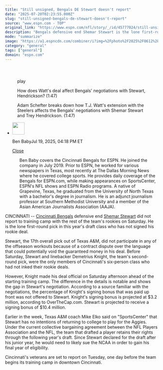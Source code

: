 ```yaml
---
title: "Still unsigned, Bengals DE Stewart doesn't report"
date: "2025-07-20T02:23:55.000Z"
slug: "still-unsigned-bengals-de-stewart-doesn't-report"
source: "www.espn.com - TOP"
original_link: "https://www.espn.com/nfl/story/_/id/45777024/still-unsigned-bengals-rookie-shemar-stewart-report"
description: "Bengals defensive end Shemar Stewart is the lone first-round pick in this year's draft class who has not signed his rookie deal."
mode: "summarize"
image: "https://a1.espncdn.com/combiner/i?img=%2Fphoto%2F2025%2F0612%2Fr1505859_1296x729_16%2D9.jpg"
category: "general"
tags: ["general"]
domain: "espn.com"
---
```

<div id="readability-page-1" class="page"><section id="article-feed" data-behavior="author_overlay article_header_news_feed_item_meta article_legal_footer"><article data-id="45777024" data-behavior="story_scroll story_progress" data-src="/nfl/story/_/id/45777024/still-unsigned-bengals-rookie-shemar-stewart-report"><div><header></header><figure data-video="watch,640,360,45764916" data-cerebro-id="687966c196581d0c53a7ea0a" data-title="How does Watt's deal affect Bengals' negotiations with Stewart, Hendrickson?" data-source="espn" data-contributing-partner="wsc"><div><picture><source srcset="https://a.espncdn.com/combiner/i?img=%2Fmedia%2Fmotion%2F2025%2F0717%2Ffe325181eda14a5c987e85db174022ad1108%2Ffe325181eda14a5c987e85db174022ad1108.jpg&amp;w=943&amp;h=530&amp;cquality=80&amp;format=jpg" media="(min-width: 376px)"><source srcset="https://a.espncdn.com/combiner/i?img=%2Fmedia%2Fmotion%2F2025%2F0717%2Ffe325181eda14a5c987e85db174022ad1108%2Ffe325181eda14a5c987e85db174022ad1108.jpg&amp;w=375&amp;cquality=80, https://a.espncdn.com/combiner/i?img=%2Fmedia%2Fmotion%2F2025%2F0717%2Ffe325181eda14a5c987e85db174022ad1108%2Ffe325181eda14a5c987e85db174022ad1108.jpg&amp;w=750&amp;cquality=40&amp;format=jpg 2x" media="(max-width: 375px)"></picture><p><span data-id="45764916">play</span></p></div><figcaption><div><p><span>How does Watt's deal affect Bengals' negotiations with Stewart, Hendrickson? (1:47)</span></p><p>Adam Schefter breaks down how T.J. Watt's extension with the Steelers affects the Bengals' negotiations with Shemar Stewart and Trey Hendrickson. (1:47)</p></div></figcaption></figure><div><div><ul><li><p><img src="https://a.espncdn.com/combiner/i?img=/i/columnists/full/baby_ben.png&amp;h=80&amp;w=80&amp;scale=crop" alt="" width="40" height="40"></p><p>Ben Baby<span>Jul 19, 2025, 04:18 PM ET</span></p><div><p><a href="#">Close</a></p><ul>Ben Baby covers the Cincinnati Bengals for ESPN. He joined the company in July 2019. Prior to ESPN, he worked for various newspapers in Texas, most recently at The Dallas Morning News where he covered college sports. He provides daily coverage of the Bengals for ESPN.com, while making appearances on SportsCenter, ESPN's NFL shows and ESPN Radio programs. A native of Grapevine, Texas, he graduated from the University of North Texas with a bachelor's degree in journalism. He is an adjunct journalism professor at Southern Methodist University and a member of the Asian American Journalists Association (AAJA).</ul></div></li></ul></div><p>CINCINNATI -- <a data-clubhouse-guid="75b8623b-8926-b411-0476-3d3602b78523" href="https://www.espn.com/nfl/team/_/name/cin/cincinnati-bengals">Cincinnati Bengals</a> defensive end <a data-player-guid="ee8dca16-7ec4-3fa6-8c10-6cc028cd1802" href="https://www.espn.com/nfl/player/_/id/4685562/shemar-stewart">Shemar Stewart</a> did not report to training camp with the rest of the team's rookies on Saturday. He is the lone first-round pick in this year's draft class who has not signed his rookie deal.</p><p>Stewart, the 17th overall pick out of Texas A&amp;M, did not participate in any of the offseason workouts because of a contract dispute over the language that could potentially void the guaranteed money in his deal. Before Saturday, Stewart and linebacker Demetrius Knight, the team's second-round pick, were the only members of Cincinnati's six-person class who had not inked their rookie deals.</p><p>However, Knight made his deal official on Saturday afternoon ahead of the starting training camp. The difference in the details is notable and shows the gap in Stewart's negotiation. According to a source familiar with the negotiations, the percentage of Knight's signing bonus that was paid up front was not offered to Stewart. Knight's signing bonus is projected at $3.2 million, according to OverTheCap.com. Stewart is projected to receive a signing bonus of $10.4 million.</p><p>Earlier in the week, Texas A&amp;M coach Mike Elko said on "SportsCenter" that Stewart has no intentions of returning to college to play for the Aggies. Under the current collective bargaining agreement between the NFL Players Association and the NFL, the team that drafted a player retains their rights through the following year's draft. Since Stewart declared for the draft after his junior year, he would need to likely sue the NCAA in order to gain his final year of eligibility.</p><p>Cincinnati's veterans are set to report on Tuesday, one day before the team begins its training camp in downtown Cincinnati.</p>
</div></div></article></section></div>